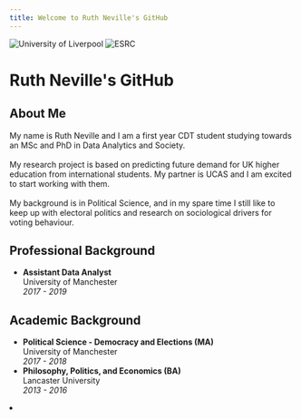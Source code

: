 ```yaml
---
title: Welcome to Ruth Neville's GitHub
---
```

![University of Liverpool](https://user-images.githubusercontent.com/71274167/97724887-6af12480-1ac5-11eb-823c-687199a9b36e.png) ![ESRC](https://user-images.githubusercontent.com/71274167/97725173-c7ecda80-1ac5-11eb-9be1-fa21d09976eb.png)

<h1> Ruth Neville's GitHub </h1>

<h2> About Me </h2>
<p> My name is Ruth Neville and I am a first year CDT student studying towards an MSc and PhD in Data Analytics and Society.<br> 
  <br>
My research project is based on predicting future demand for UK higher education from international students. My partner is UCAS and I am excited to start working with them.<br>
  <br>
My background is in Political Science, and in my spare time I still like to keep up with electoral politics and research on sociological drivers for voting behaviour. </p>

<h2> Professional Background </h2> 
<ul>
  <li> <strong> Assistant Data Analyst </strong> <br>
    University of Manchester <br>
    <em> 2017 - 2019 </em> </li>
  </ul>
<h2> Academic Background </h2>
<ul>
<li> <strong> Political Science - Democracy and Elections (MA) </strong> <br>
  University of Manchester  <br>
  <em> 2017 - 2018 </em> </li>
  <li> <strong> Philosophy, Politics, and Economics (BA) </strong> <br>
  Lancaster University  <br>
  <em> 2013 - 2016 </em> </li>  
</ul>


<li><a href="anotherpage.md">
